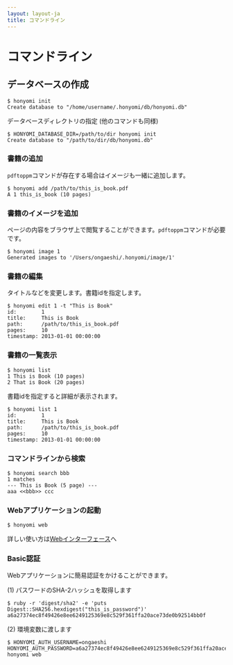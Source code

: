 ```yaml
---
layout: layout-ja
title: コマンドライン
---
```

# コマンドライン

## データベースの作成

```
$ honyomi init
Create database to "/home/username/.honyomi/db/honyomi.db"
```

データベースディレクトリの指定 (他のコマンドも同様)

```
$ HONYOMI_DATABASE_DIR=/path/to/dir honyomi init
Create database to "/path/to/dir/db/honyomi.db"
```

### 書籍の追加

`pdftoppm`コマンドが存在する場合はイメージも一緒に追加します。

```
$ honyomi add /path/to/this_is_book.pdf
A 1 this_is_book (10 pages)
```

### 書籍のイメージを追加

ページの内容をブラウザ上で閲覧することができます。`pdftoppm`コマンドが必要です。

```
$ honyomi image 1
Generated images to '/Users/ongaeshi/.honyomi/image/1'
```

### 書籍の編集

タイトルなどを変更します。書籍idを指定します。

```
$ honyomi edit 1 -t "This is Book"
id:        1
title:     This is Book
path:      /path/to/this_is_book.pdf
pages:     10
timestamp: 2013-01-01 00:00:00
```

### 書籍の一覧表示

```
$ honyomi list
1 This is Book (10 pages)
2 That is Book (20 pages)
```

書籍idを指定すると詳細が表示されます。

```
$ honyomi list 1
id:        1
title:     This is Book
path:      /path/to/this_is_book.pdf
pages:     10
timestamp: 2013-01-01 00:00:00
```

### コマンドラインから検索

```
$ honyomi search bbb
1 matches
--- This is Book (5 page) ---
aaa <<bbb>> ccc
```

### Webアプリケーションの起動

```
$ honyomi web
```

詳しい使い方は[Webインターフェース](./webinterface.html)へ

### Basic認証

Webアプリケーションに簡易認証をかけることができます。

(1) パスワードのSHA-2ハッシュを取得します

```
$ ruby -r 'digest/sha2' -e 'puts Digest::SHA256.hexdigest("this_is_password")'
a6a27374ec8f49426e8ee6249125369e8c529f361ffa20ace73de0b92514bb0f
```

(2) 環境変数に渡します

```
$ HONYOMI_AUTH_USERNAME=ongaeshi HONYOMI_AUTH_PASSWORD=a6a27374ec8f49426e8ee6249125369e8c529f361ffa20ace73de0b92514bb0f honyomi web
```
